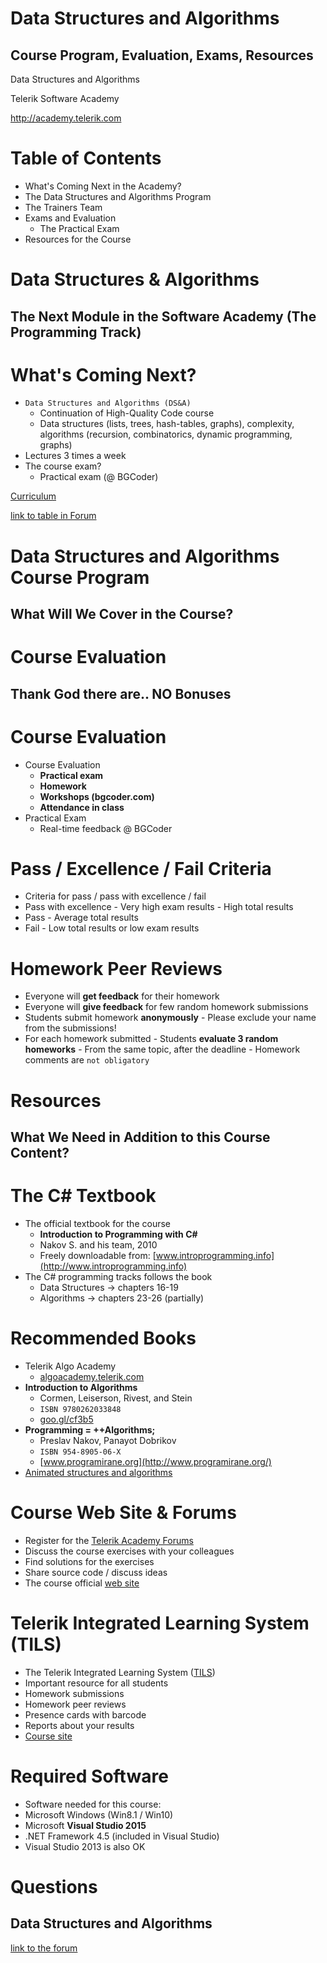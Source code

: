 <!-- section start -->
<!-- attr: { id:'title', class:'slide-title', hasScriptWrapper:true } -->
# Data Structures and Algorithms
## Course Program, Evaluation, Exams, Resources

<div class="signature">
    <p class="signature-course">Data Structures and Algorithms</p>
    <p class="signature-initiative">Telerik Software Academy</p>
    <a href="http://academy.telerik.com" class="signature-link">http://academy.telerik.com</a>
</div>


<!-- section start -->
<!-- attr: { id:'table-of-contents' } -->
# Table of Contents
- What's Coming Next in the Academy?
- The Data Structures and Algorithms Program
- The Trainers Team
- Exams and Evaluation
  - The Practical Exam
- Resources for the Course


<!-- section start -->
<!-- attr: { class:'slide-section', id:'coming-next' } -->
# Data Structures & Algorithms
## The Next Module in the Software Academy (The Programming Track)

<!-- attr: { hasScriptWrapper:true, style:'font-size:0.9em' } -->
# What's Coming Next?
- `Data Structures and Algorithms (DS&A)`
  - Continuation of High-Quality Code course
  - Data structures (lists, trees, hash-tables, graphs), complexity, algorithms (recursion, combinatorics, dynamic programming, graphs)
- Lectures 3 times a week
- The course exam?
  - Practical exam (@ BGCoder)


[Curriculum](http://academy.telerik.com/images/default-source/Academy_Curriculum/ta_plan_bg.png?sfvrsn=0)

[link to table in Forum](http://telerikacademy.com/Forum/Questions/179433/%D0%9E%D1%80%D0%B8%D0%B5%D0%BD%D1%82%D0%B8%D1%80%D0%BE%D0%B2%D1%8A%D1%87%D0%BD%D0%B0-%D0%BF%D1%80%D0%BE%D0%B3%D1%80%D0%B0%D0%BC%D0%B0-%D0%B4%D0%BE-%D0%BA%D1%80%D0%B0%D1%8F-%D0%BD%D0%B0-%D0%B0%D0%BA%D0%B0%D0%B4%D0%B5%D0%BC%D0%B8%D1%8F%D1%82%D0%B0#forum-post-179433)


<!-- section start -->
<!-- attr: {class: 'slide-section', id: 'databases-program'} -->
# Data Structures and Algorithms Course Program
## What Will We Cover in the Course?

<!-- section start -->
<!-- attr: {id: 'evaluation', class: 'slide-section'} -->
# Course Evaluation
## Thank God there are.. NO Bonuses

<!-- attr: { style:'font-size:0.9em' } -->
# Course Evaluation
- Course Evaluation
  - **Practical exam**
  - **Homework**
  - **Workshops (bgcoder.com)**
  - **Attendance in class**
- Practical Exam
  - Real-time feedback @ BGCoder

# Pass / Excellence / Fail Criteria
-  Criteria for pass / pass with excellence / fail
  -  Pass with excellence
    -  Very high exam results
    -  High total results
  -  Pass
    -  Average total results
  -  Fail
    -  Low total results or low exam results

# Homework Peer Reviews
-  Everyone will **get feedback** for their homework
-  Everyone will **give feedback** for few random homework submissions
  -  Students submit homework **anonymously**
    -  Please exclude your name from the submissions!
  -  For each homework submitted
    -  Students **evaluate 3 random homeworks**
    -  From the same topic, after the deadline
    -  Homework comments are `not obligatory`
    
<!-- section start -->
<!-- attr: { id:'resources', class:'slide-section' } -->
# Resources
## What We Need in Addition to this Course Content?

# The C# Textbook
- The official textbook for the course
  - **Introduction to Programming with C#**
  - Nakov S. and his team, 2010
  - Freely downloadable from: [www.introprogramming.info](http://www.introprogramming.info)
- The C# programming tracks follows the book
  - Data Structures &rarr; chapters 16-19
  - Algorithms &rarr; chapters 23-26 (partially)

<!-- attr: { style:'font-size:0.9em' } -->
# Recommended Books
- Telerik Algo Academy
  - [algoacademy.telerik.com](http://academy.telerik.com/algoacademy/home)
- **Introduction to Algorithms**
  - Cormen, Leiserson, Rivest, and Stein
  - `ISBN 9780262033848`
  - [goo.gl/cf3b5](http://goo.gl/cf3b5)
- **Programming = ++Algorithms;**
  - Preslav Nakov, Panayot Dobrikov
  - `ISBN 954-8905-06-X`
  - [www.programirane.org](http://www.programirane.org/)
- [Animated structures and algorithms](http://www.comp.nus.edu.sg/~stevenha/visualization/index.html)

# Course Web Site & Forums
-  Register for the [Telerik Academy Forums](http://telerikacademy.com/Forum/Category/15/data-structures-algorithms)
  -  Discuss the course exercises with your colleagues
  -  Find solutions for the exercises
  -  Share source code / discuss ideas
-  The course official [web site](http://academy.telerik.com/student-courses/programming/data-structures-algorithms)

# Telerik Integrated Learning System (TILS)
-  The Telerik Integrated Learning System ([TILS](http://www.telerikacademy.com))
  -  Important resource for all students
  -  Homework submissions
  -  Homework peer reviews
  -  Presence cards with barcode
  -  Reports about your results
-  [Course site](http://telerikacademy.com/Courses/Courses/Details/272)

# Required Software
-  Software needed for this course:
  -  Microsoft Windows (Win8.1 / Win10)
  - Microsoft **Visual Studio 2015**
  - .NET Framework 4.5 (included in Visual Studio)
  - Visual Studio 2013 is also OK

<!-- section start -->
<!-- attr: { id:'questions', class:'slide-section' } -->
# Questions
## Data Structures and Algorithms
[link to the forum](http://telerikacademy.com/Forum/Category/15/data-structures-algorithms)
